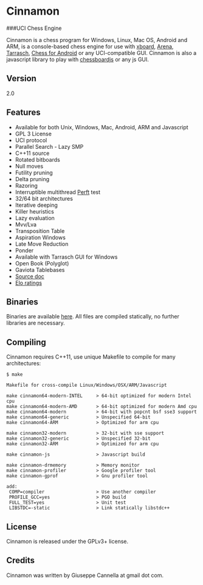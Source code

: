 Cinnamon
==========
###UCI Chess Engine

Cinnamon is a chess program for Windows, Linux, Mac OS, Android and ARM, is a console-based chess engine for use with
[xboard][4],
[Arena][5],
[Tarrasch][6],
[Chess for Android][7]
or any UCI-compatible GUI. Cinnamon is also a javascript library to play with
[chessboardjs][8] or any js GUI.

Version
----------
2.0

Features
----------
          

- Available for both Unix, Windows, Mac, Android, ARM and Javascript
- GPL 3 License
- UCI protocol
- Parallel Search - Lazy SMP
- C++11 source
- Rotated bitboards
- Null moves
- Futility pruning
- Delta pruning
- Razoring
- Interruptible multithread [Perft][9] test
- 32/64 bit architectures
- Iterative deeping
- Killer heuristics
- Lazy evaluation
- Mvv/Lva
- Transposition Table
- Aspiration Windows
- Late Move Reduction
- Ponder
- Available with Tarrasch GUI for Windows
- Open Book (Polyglot)
- Gaviota Tablebases
- [Source doc][2]
- [Elo ratings][3]


Binaries
----------

Binaries are available [here][1].
All files are compiled statically, no further libraries are necessary.


Compiling
---------

Cinnamon requires C++11, use unique Makefile to compile for many architectures:

    $ make

	Makefile for cross-compile Linux/Windows/OSX/ARM/Javascript

	make cinnamon64-modern-INTEL     > 64-bit optimized for modern Intel cpu
	make cinnamon64-modern-AMD       > 64-bit optimized for modern Amd cpu
	make cinnamon64-modern           > 64-bit with popcnt bsf sse3 support
	make cinnamon64-generic          > Unspecified 64-bit
	make cinnamon64-ARM              > Optimized for arm cpu
	
	make cinnamon32-modern           > 32-bit with sse support
	make cinnamon32-generic          > Unspecified 32-bit
	make cinnamon32-ARM              > Optimized for arm cpu
	
	make cinnamon-js                 > Javascript build
	
	make cinnamon-drmemory           > Memory monitor
	make cinnamon-profiler           > Google profiler tool
	make cinnamon-gprof              > Gnu profiler tool
	
	add:
	 COMP=compiler                   > Use another compiler
	 PROFILE_GCC=yes                 > PGO build
	 FULL_TEST=yes                   > Unit test
	 LIBSTDC=-static                 > Link statically libstdc++



License
-------

Cinnamon is released under the GPLv3+ license.

Credits
-------

Cinnamon was written by Giuseppe Cannella at gmail dot com.

  [1]: http://cinnamonchess.altervista.org
  [2]: http://cinnamonchess.altervista.org/api/2.0/_uci_8h.html
  [3]: http://www.computerchess.org.uk/ccrl/404/cgi/compare_engines.cgi?family=Cinnamon
  [4]: http://www.gnu.org/software/xboard
  [5]: http://www.playwitharena.com
  [6]: http://triplehappy.com
  [7]: https://play.google.com/store/apps/details?id=com.google.android.chess
  [8]: http://chessboardjs.com
  [9]: http://cinnamonchess.altervista.org/perft.html
